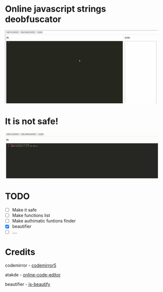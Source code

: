 # Online javascript strings deobfuscator

![](./images/1.gif)

# It is not safe! 
![](./images/2.gif)

# TODO
- [ ] Make it safe
- [ ] Make functions list
- [ ] Make authimatic funtions finder
- [X] beautifier
- [ ] ....

# Credits
codemirror - [codemirror5](https://github.com/codemirror/codemirror5)

atakde - [online-code-editor](https://github.com/atakde/online-code-editor)

beautifier - [js-beautify](https://github.com/beautify-web/js-beautify)